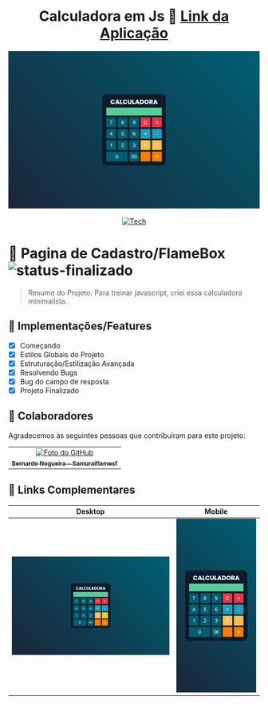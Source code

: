 <div align="center">
  
# Calculadora em Js 📁 <a href="https://calculadoraflamebox.netlify.app/">Link da Aplicação</a>

</div>

![Video-Aplicação](https://github.com/Samuraiflamesf/Calculadora_HTML_Css_Js/blob/main/components/img/Desktop.png?raw=true)

<div align="center">
  
[![Tech](https://skillicons.dev/icons?i=html,css,js)](https://skillicons.dev)

</div>

# 📄 Pagina de Cadastro/FlameBox ![status-finalizado](https://user-images.githubusercontent.com/62897976/185768561-589083e1-f18f-480b-9709-0ca24acf9c6d.svg)

> Resumo do Projeto: Para treinar javascript, criei essa calculadora minimalista.

## 🎯 Implementações/Features

- [x] Começando
- [x] Estilos Globais do Projeto
- [x] Estruturação/Estilização Avançada
- [x] Resolvendo Bugs
- [x] Bug do campo de resposta
- [x] Projeto Finalizado

## 🤝 Colaboradores

Agradecemos às seguintes pessoas que contribuíram para este projeto:

<table>
  <tr>
    <td align="center">
      <a href="#">
        <img src="https://avatars.githubusercontent.com/u/62897976?s=400&u=afa8e717adda64a162c125cbbbcdfa187b86348a&v=4" width="160px;" alt="Foto do GitHub"/><br>
          <sub>
          <b>
          Bernardo Nogueira - Samuraiflamesf
          </b>
        </sub>
      </a>
    </td>
  </tr>
</table>

## 📕 Links Complementares

| Desktop | Mobile  |
| ------------------- | ------------------- |
| <img src="https://github.com/Samuraiflamesf/Calculadora_HTML_Css_Js/blob/main/components/img/Desktop.png?raw=true"> | <img src="https://github.com/Samuraiflamesf/Calculadora_HTML_Css_Js/blob/main/components/img/Mobile.png?raw=true"> |

